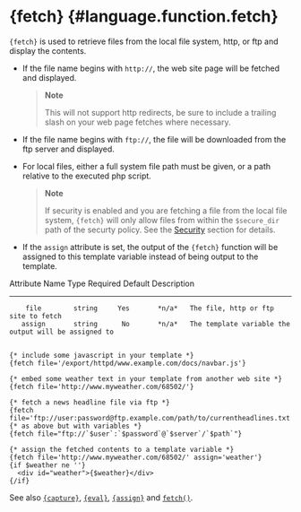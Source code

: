 {fetch} {#language.function.fetch}
=======

`{fetch}` is used to retrieve files from the local file system, http, or
ftp and display the contents.

-   If the file name begins with `http://`, the web site page will be
    fetched and displayed.

    > **Note**
    >
    > This will not support http redirects, be sure to include a
    > trailing slash on your web page fetches where necessary.

-   If the file name begins with `ftp://`, the file will be downloaded
    from the ftp server and displayed.

-   For local files, either a full system file path must be given, or a
    path relative to the executed php script.

    > **Note**
    >
    > If security is enabled and you are fetching a file from the local
    > file system, `{fetch}` will only allow files from within the
    > `$secure_dir` path of the securty policy. See the
    > [Security](#advanced.features.security) section for details.

-   If the `assign` attribute is set, the output of the `{fetch}`
    function will be assigned to this template variable instead of being
    output to the template.

   Attribute Name    Type    Required   Default  Description
  ---------------- -------- ---------- --------- ------------------------------------------------------
        file        string     Yes       *n/a*   The file, http or ftp site to fetch
       assign       string      No       *n/a*   The template variable the output will be assigned to


    {* include some javascript in your template *}
    {fetch file='/export/httpd/www.example.com/docs/navbar.js'}

    {* embed some weather text in your template from another web site *}
    {fetch file='http://www.myweather.com/68502/'}

    {* fetch a news headline file via ftp *}
    {fetch file='ftp://user:password@ftp.example.com/path/to/currentheadlines.txt'}
    {* as above but with variables *}
    {fetch file="ftp://`$user`:`$password`@`$server`/`$path`"}

    {* assign the fetched contents to a template variable *}
    {fetch file='http://www.myweather.com/68502/' assign='weather'}
    {if $weather ne ''}
      <div id="weather">{$weather}</div>
    {/if}

      

See also [`{capture}`](#language.function.capture),
[`{eval}`](#language.function.eval),
[`{assign}`](#language.function.assign) and [`fetch()`](#api.fetch).
